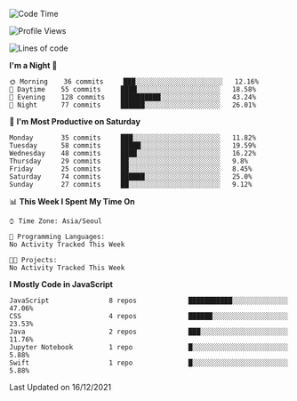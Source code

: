 <!--START_SECTION:waka-->
![Code Time](http://img.shields.io/badge/Code%20Time-760%20hrs%2040%20mins-blue)

![Profile Views](http://img.shields.io/badge/Profile%20Views-12-blue)

![Lines of code](https://img.shields.io/badge/From%20Hello%20World%20I%27ve%20Written-54%20Thousand%20lines%20of%20code-blue)

**I'm a Night 🦉** 

```text
🌞 Morning    36 commits     ███░░░░░░░░░░░░░░░░░░░░░░   12.16% 
🌆 Daytime    55 commits     ████░░░░░░░░░░░░░░░░░░░░░   18.58% 
🌃 Evening    128 commits    ██████████░░░░░░░░░░░░░░░   43.24% 
🌙 Night      77 commits     ██████░░░░░░░░░░░░░░░░░░░   26.01%

```
📅 **I'm Most Productive on Saturday** 

```text
Monday       35 commits     ███░░░░░░░░░░░░░░░░░░░░░░   11.82% 
Tuesday      58 commits     █████░░░░░░░░░░░░░░░░░░░░   19.59% 
Wednesday    48 commits     ████░░░░░░░░░░░░░░░░░░░░░   16.22% 
Thursday     29 commits     ██░░░░░░░░░░░░░░░░░░░░░░░   9.8% 
Friday       25 commits     ██░░░░░░░░░░░░░░░░░░░░░░░   8.45% 
Saturday     74 commits     ██████░░░░░░░░░░░░░░░░░░░   25.0% 
Sunday       27 commits     ██░░░░░░░░░░░░░░░░░░░░░░░   9.12%

```


📊 **This Week I Spent My Time On** 

```text
⌚︎ Time Zone: Asia/Seoul

💬 Programming Languages: 
No Activity Tracked This Week

🐱‍💻 Projects: 
No Activity Tracked This Week

```

**I Mostly Code in JavaScript** 

```text
JavaScript               8 repos             ███████████░░░░░░░░░░░░░░   47.06% 
CSS                      4 repos             ██████░░░░░░░░░░░░░░░░░░░   23.53% 
Java                     2 repos             ███░░░░░░░░░░░░░░░░░░░░░░   11.76% 
Jupyter Notebook         1 repo              █░░░░░░░░░░░░░░░░░░░░░░░░   5.88% 
Swift                    1 repo              █░░░░░░░░░░░░░░░░░░░░░░░░   5.88%

```



 Last Updated on 16/12/2021
<!--END_SECTION:waka-->
